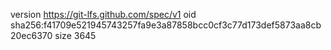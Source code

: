 version https://git-lfs.github.com/spec/v1
oid sha256:f41709e521945743257fa9e3a87858bcc0cf3c77d173def5873aa8cb20ec6370
size 3645
